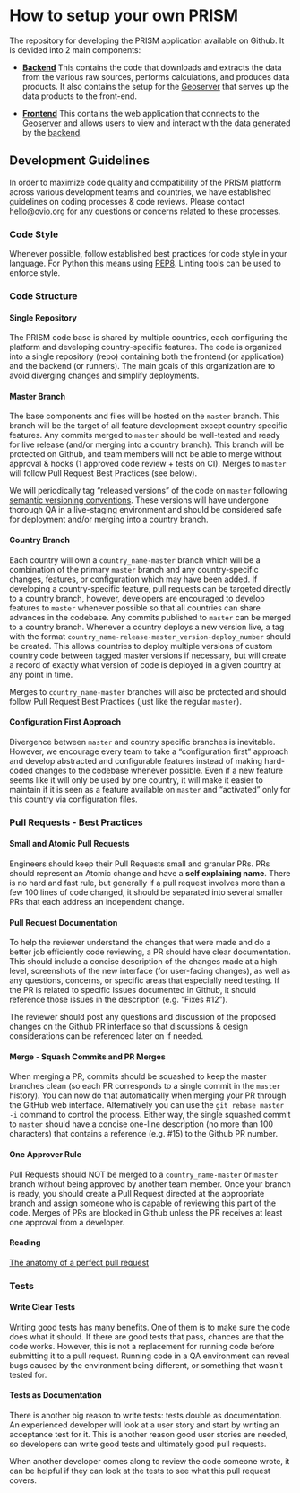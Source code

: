 # How to setup your own PRISM

The repository for developing the PRISM application available on Github. It is devided into 2 main components:

- **[Backend](/setup/backend)** This contains the code that downloads and extracts the data from the various raw sources, performs calculations, and produces data products. It also contains the setup for the [Geoserver](http://geoserver.org/) that serves up the data products to the front-end.

- **[Frontend](/setup/frontend)** This contains the web application that connects to the [Geoserver](http://geoserver.org/) and allows users to view and interact with the data generated by the [backend](/setup/backend).

## Development Guidelines

In order to maximize code quality and compatibility of the PRISM platform across various development teams and countries, we have established guidelines on coding processes & code reviews. Please contact hello@ovio.org for any questions or concerns related to these processes.

### Code Style
Whenever possible, follow established best practices for code style in your language. For Python this means using [PEP8](https://www.python.org/dev/peps/pep-0008/). Linting tools can be used to enforce style.

### Code Structure

#### Single Repository
The PRISM code base is shared by multiple countries, each configuring the platform and developing country-specific features. The code is organized into a single repository (repo) containing both the frontend (or application) and the backend (or runners). The main goals of this organization are to avoid diverging changes and simplify deployments.

#### Master Branch
The base components and files will be hosted on the `master` branch. This branch will be the target of all feature development except country specific features. Any commits merged to `master` should be well-tested and ready for live release (and/or merging into a country branch). This branch will be protected on Github, and team members will not be able to merge without approval & hooks (1 approved code review + tests on CI). Merges to `master` will follow Pull Request Best Practices (see below).

We will periodically tag “released versions” of the code on `master` following [semantic versioning conventions](https://www.jvandemo.com/a-simple-guide-to-semantic-versioning/). These versions will have undergone thorough QA in a live-staging environment and should be considered safe for deployment and/or merging into a country branch.

#### Country Branch
Each country will own a `country_name-master` branch which will be a combination of the primary `master` branch and any country-specific changes, features, or configuration which may have been added. If developing a country-specific feature, pull requests can be targeted directly to a country branch, however, developers are encouraged to develop features to `master` whenever possible so that all countries can share advances in the codebase. Any commits published to `master` can be merged to a country branch. Whenever a country deploys a new version live, a tag with the format `country_name-release-master_version-deploy_number` should be created. This allows countries to deploy multiple versions of custom country code between tagged master versions if necessary, but will create a record of exactly what version of code is deployed in a given country at any point in time.

Merges to `country_name-master` branches will also be protected and should follow Pull Request Best Practices (just like the regular `master`).

#### Configuration First Approach
Divergence between `master` and country specific branches is inevitable. However, we encourage every team to take a “configuration first” approach and develop abstracted and configurable features instead of making hard-coded changes to the codebase whenever possible. Even if a new feature seems like it will only be used by one country, it will make it easier to maintain if it is seen as a feature available on `master` and “activated” only for this country via configuration files.

### Pull Requests - Best Practices

#### Small and Atomic Pull Requests
Engineers should keep their Pull Requests small and granular PRs. PRs should represent an Atomic change and have a **self explaining name**. There is no hard and fast rule, but generally if a pull request involves more than a few 100 lines of code changed, it should be separated into several smaller PRs that each address an independent change.

#### Pull Request Documentation
To help the reviewer understand the changes that were made and do a better job efficiently code reviewing, a PR should have clear documentation. This should include a concise description of the changes made at a high level, screenshots of the new interface (for user-facing changes), as well as any questions, concerns, or specific areas that especially need testing. If the PR is related to specific Issues documented in Github, it should reference those issues in the description (e.g. “Fixes #12”).

The reviewer should post any questions and discussion of the proposed changes on the Github PR interface so that discussions & design considerations can be referenced later on if needed.

#### Merge - Squash Commits and PR Merges
When merging a PR, commits should be squashed to keep the master branches clean (so each PR corresponds to a single commit in the `master` history). You can now do that automatically when merging your PR through the GitHub web interface. Alternatively you can use the `git rebase master -i` command to control the process. Either way, the single squashed commit to `master` should have a concise one-line description (no more than 100 characters) that contains a reference (e.g. #15) to the Github PR number.

#### One Approver Rule
Pull Requests should NOT be merged to a `country_name-master` or `master` branch without being approved by another team member. Once your branch is ready, you should create a Pull Request directed at the appropriate branch and assign someone who is capable of reviewing this part of the code. Merges of PRs are blocked in Github unless the PR receives at least one approval from a developer.

#### Reading
[The anatomy of a perfect pull request](https://medium.com/@hugooodias/the-anatomy-of-a-perfect-pull-request-567382bb6067)


### Tests

#### Write Clear Tests
Writing good tests has many benefits. One of them is to make sure the code does what it should. If there are good tests that pass, chances are that the code works. However, this is not a replacement for running code before submitting it to a pull request. Running code in a QA environment can reveal bugs caused by the environment being different, or something that wasn’t tested for.

#### Tests as Documentation
There is another big reason to write tests: tests double as documentation. An experienced developer will look at a user story and start by writing an acceptance test for it. This is another reason good user stories are needed, so developers can write good tests and ultimately good pull requests.

When another developer comes along to review the code someone wrote, it can be helpful if they can look at the tests to see what this pull request covers.